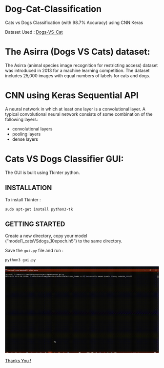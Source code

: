 # Dog-Cat-Classification
Cats vs Dogs Classification (with 98.7% Accuracy) using CNN Keras 


Dataset Used : [Dogs-VS-Cat](https://www.kaggle.com/c/dogs-vs-cats/data)

# The Asirra (Dogs VS Cats) dataset:

The Asirra (animal species image recognition for restricting access) dataset was introduced in 2013 for a machine learning competition. The dataset includes 25,000 images with equal numbers of labels for cats and dogs.

# CNN using Keras Sequential API

A neural network in which at least one layer is a convolutional layer. A typical convolutional neural network consists of some combination of the following layers:

- convolutional layers
- pooling layers
- dense layers

# Cats VS Dogs Classifier GUI:

The GUI is bulit using Tkinter python.

## INSTALLATION

To install Tkinter :
```
sudo apt-get install python3-tk
```
## GETTING STARTED

Create a new directory, copy your model (“model1_catsVSdogs_10epoch.h5”) to the same directory.

Save the `gui.py` file and run :
```
python3 gui.py
```

![gif](dogvscat.gif)

[Thanks You !](https://data-flair.training/blogs/cats-dogs-classification-deep-learning-project-beginners/)
